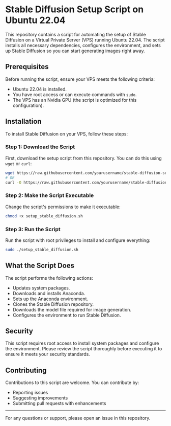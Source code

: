 # Stable Diffusion Setup Script on Ubuntu 22.04

This repository contains a script for automating the setup of Stable Diffusion on a Virtual Private Server (VPS) running Ubuntu 22.04. The script installs all necessary dependencies, configures the environment, and sets up Stable Diffusion so you can start generating images right away.

## Prerequisites

Before running the script, ensure your VPS meets the following criteria:
- Ubuntu 22.04 is installed.
- You have root access or can execute commands with `sudo`.
- The VPS has an Nvidia GPU (the script is optimized for this configuration).

## Installation

To install Stable Diffusion on your VPS, follow these steps:

### Step 1: Download the Script

First, download the setup script from this repository. You can do this using `wget` or `curl`:

```bash
wget https://raw.githubusercontent.com/yourusername/stable-diffusion-setup/main/setup_stable_diffusion.sh
# OR
curl -O https://raw.githubusercontent.com/yourusername/stable-diffusion-setup/main/setup_stable_diffusion.sh
```

### Step 2: Make the Script Executable

Change the script's permissions to make it executable:

```bash
chmod +x setup_stable_diffusion.sh
```

### Step 3: Run the Script

Run the script with root privileges to install and configure everything:

```bash
sudo ./setup_stable_diffusion.sh
```

## What the Script Does

The script performs the following actions:
- Updates system packages.
- Downloads and installs Anaconda.
- Sets up the Anaconda environment.
- Clones the Stable Diffusion repository.
- Downloads the model file required for image generation.
- Configures the environment to run Stable Diffusion.

## Security

This script requires root access to install system packages and configure the environment. Please review the script thoroughly before executing it to ensure it meets your security standards.

## Contributing

Contributions to this script are welcome. You can contribute by:
- Reporting issues
- Suggesting improvements
- Submitting pull requests with enhancements

---

For any questions or support, please open an issue in this repository.
```
